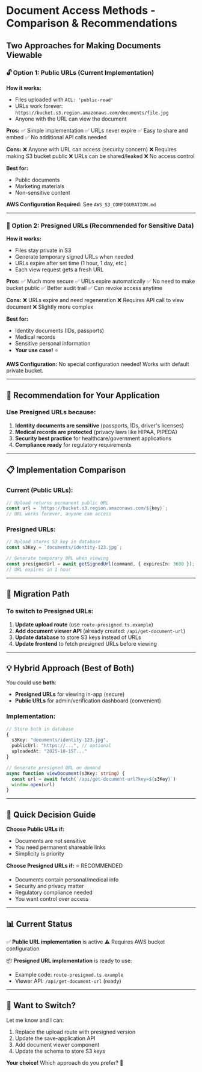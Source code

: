 # Document Access Methods - Comparison & Recommendations

## Two Approaches for Making Documents Viewable

### 🔓 Option 1: Public URLs (Current Implementation)

**How it works:**

- Files uploaded with `ACL: 'public-read'`
- URLs work forever: `https://bucket.s3.region.amazonaws.com/documents/file.jpg`
- Anyone with the URL can view the document

**Pros:**
✅ Simple implementation
✅ URLs never expire
✅ Easy to share and embed
✅ No additional API calls needed

**Cons:**
❌ Anyone with URL can access (security concern)
❌ Requires making S3 bucket public
❌ URLs can be shared/leaked
❌ No access control

**Best for:**

- Public documents
- Marketing materials
- Non-sensitive content

**AWS Configuration Required:**
See `AWS_S3_CONFIGURATION.md`

---

### 🔐 Option 2: Presigned URLs (Recommended for Sensitive Data)

**How it works:**

- Files stay private in S3
- Generate temporary signed URLs when needed
- URLs expire after set time (1 hour, 1 day, etc.)
- Each view request gets a fresh URL

**Pros:**
✅ Much more secure
✅ URLs expire automatically
✅ No need to make bucket public
✅ Better audit trail
✅ Can revoke access anytime

**Cons:**
❌ URLs expire and need regeneration
❌ Requires API call to view document
❌ Slightly more complex

**Best for:**

- Identity documents (IDs, passports)
- Medical records
- Sensitive personal information
- **Your use case!** ⭐

**AWS Configuration:**
No special configuration needed! Works with default private bucket.

---

## 🎯 Recommendation for Your Application

### **Use Presigned URLs** because:

1. **Identity documents are sensitive** (passports, IDs, driver's licenses)
2. **Medical records are protected** (privacy laws like HIPAA, PIPEDA)
3. **Security best practice** for healthcare/government applications
4. **Compliance ready** for regulatory requirements

---

## 📋 Implementation Comparison

### Current (Public URLs):

```typescript
// Upload returns permanent public URL
const url = `https://bucket.s3.region.amazonaws.com/${key}`;
// URL works forever, anyone can access
```

### Presigned URLs:

```typescript
// Upload stores S3 key in database
const s3Key = `documents/identity-123.jpg`;

// Generate temporary URL when viewing
const presignedUrl = await getSignedUrl(command, { expiresIn: 3600 });
// URL expires in 1 hour
```

---

## 🔄 Migration Path

### To switch to Presigned URLs:

1. **Update upload route** (use `route-presigned.ts.example`)
2. **Add document viewer API** (already created: `/api/get-document-url`)
3. **Update database** to store S3 keys instead of URLs
4. **Update frontend** to fetch presigned URLs before viewing

---

## 💡 Hybrid Approach (Best of Both)

You could use **both**:

- **Presigned URLs** for viewing in-app (secure)
- **Public URLs** for admin/verification dashboard (convenient)

### Implementation:

```typescript
// Store both in database
{
  s3Key: "documents/identity-123.jpg",
  publicUrl: "https://...", // optional
  uploadedAt: "2025-10-15T..."
}

// Generate presigned URL on demand
async function viewDocument(s3Key: string) {
  const url = await fetch(`/api/get-document-url?key=${s3Key}`)
  window.open(url)
}
```

---

## 🚀 Quick Decision Guide

**Choose Public URLs if:**

- Documents are not sensitive
- You need permanent shareable links
- Simplicity is priority

**Choose Presigned URLs if:** ⭐ RECOMMENDED

- Documents contain personal/medical info
- Security and privacy matter
- Regulatory compliance needed
- You want control over access

---

## 📊 Current Status

✅ **Public URL implementation** is active
⚠️ Requires AWS bucket configuration

📦 **Presigned URL implementation** is ready to use:

- Example code: `route-presigned.ts.example`
- Viewer API: `/api/get-document-url` (ready)

---

## 🔧 Want to Switch?

Let me know and I can:

1. Replace the upload route with presigned version
2. Update the save-application API
3. Add document viewer component
4. Update the schema to store S3 keys

**Your choice!** Which approach do you prefer? 🤔
